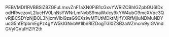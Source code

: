 PEBVMDI1RVBBSlZ8ZGFuLmxvZnF1aXN0PiB1cGxvYWRlZCBhIGZpbGU6IDxodHRwczovL2lucHV0LnNsYWNrLmNvbS9maWxlcy9kYW4ubG9mcXVpc3QvRjBCSDYzNjBOL3NjcmVlbl9zaG90XzIwMTUtMDktMjlfYXRfMjIuNDMuNDYucG5nfEtpbmEgPz4gYW5kIGNvbW1lbnRlZDogTGl0ZSBzaWZmcm9yIGVmdGVyIGVuIHZlY2th
